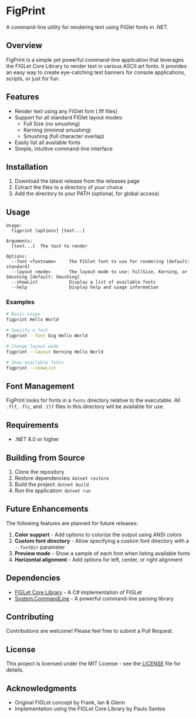 # FigPrint

A command-line utility for rendering text using FIGlet fonts in .NET.

## Overview

FigPrint is a simple yet powerful command-line application that leverages the FIGLet Core Library to render text in various ASCII art fonts. It provides an easy way to create eye-catching text banners for console applications, scripts, or just for fun.

## Features

- Render text using any FIGlet font (.flf files)
- Support for all standard FIGlet layout modes:
  - Full Size (no smushing)
  - Kerning (minimal smushing)
  - Smushing (full character overlap)
- Easily list all available fonts
- Simple, intuitive command-line interface

## Installation

1. Download the latest release from the releases page
2. Extract the files to a directory of your choice
3. Add the directory to your PATH (optional, for global access)

## Usage

```
Usage:
  figprint [options] [text...]

Arguments:
  [text...]  The text to render

Options:
  --font <fontname>     The FIGlet font to use for rendering [default: standard]
  --layout <mode>       The layout mode to use: FullSize, Kerning, or Smushing [default: Smushing]
  --showList            Display a list of available fonts
  --help                Display help and usage information
```

### Examples

```bash
# Basic usage
figprint Hello World

# Specify a font
figprint --font big Hello World

# Change layout mode
figprint --layout Kerning Hello World

# Show available fonts
figprint --showList
```

## Font Management

FigPrint looks for fonts in a `fonts` directory relative to the executable. All `.flf`, `.flc`, and `.tlf` files in this directory will be available for use.

## Requirements

- .NET 8.0 or higher

## Building from Source

1. Clone the repository
2. Restore dependencies: `dotnet restore`
3. Build the project: `dotnet build`
4. Run the application: `dotnet run`

## Future Enhancements

The following features are planned for future releases:

1. **Color support** - Add options to colorize the output using ANSI colors
2. **Custom font directory** - Allow specifying a custom font directory with a `--fontDir` parameter
3. **Preview mode** - Show a sample of each font when listing available fonts
4. **Horizontal alignment** - Add options for left, center, or right alignment

## Dependencies

- [FIGLet Core Library](https://github.com/PaulStSmith/figlet-comment-generator/tree/master/FIGLet) - A C# implementation of FIGLet
- [System.CommandLine](https://github.com/dotnet/command-line-api) - A powerful command-line parsing library

## Contributing

Contributions are welcome! Please feel free to submit a Pull Request.

## License

This project is licensed under the MIT License - see the [LICENSE](LICENSE) file for details.

## Acknowledgments

- Original FIGLet concept by Frank, Ian & Glenn
- Implementation using the FIGLet Core Library by Paulo Santos